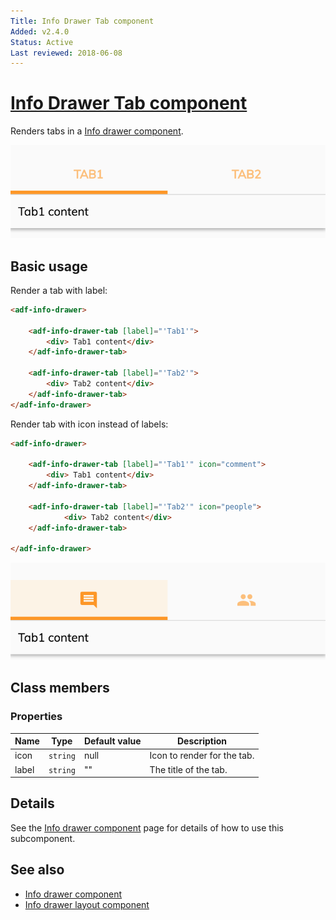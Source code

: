 ```yaml
---
Title: Info Drawer Tab component
Added: v2.4.0
Status: Active
Last reviewed: 2018-06-08
---
```


# [Info Drawer Tab component](../../lib/core/info-drawer/info-drawer.component.ts "Defined in info-drawer.component.ts")

Renders tabs in a [Info drawer component](../core/info-drawer.component.md).

![Info drawer screenshot](../docassets/images/label-tab.png)

## Basic usage

Render a tab with label:

```html
<adf-info-drawer>

    <adf-info-drawer-tab [label]="'Tab1'">
        <div> Tab1 content</div>
    </adf-info-drawer-tab>

    <adf-info-drawer-tab [label]="'Tab2'">
        <div> Tab2 content</div>
    </adf-info-drawer-tab>
</adf-info-drawer>
```

Render tab with icon instead of labels:

```html
<adf-info-drawer>

    <adf-info-drawer-tab [label]="'Tab1'" icon="comment">
        <div> Tab1 content</div>
    </adf-info-drawer-tab>

    <adf-info-drawer-tab [label]="'Tab2'" icon="people">
            <div> Tab2 content</div>
    </adf-info-drawer-tab>

</adf-info-drawer>
```

![Info drawer screenshot](../docassets/images/icon-tab.png)

## Class members

### Properties

| Name | Type | Default value | Description |
| ---- | ---- | ------------- | ----------- |
| icon | `string` | null | Icon to render for the tab. |
| label | `string` | "" | The title of the tab. |

## Details

See the [Info drawer component](../core/info-drawer.component.md) page for details of how to use this subcomponent.

## See also

-   [Info drawer component](info-drawer.component.md)
-   [Info drawer layout component](info-drawer-layout.component.md)
